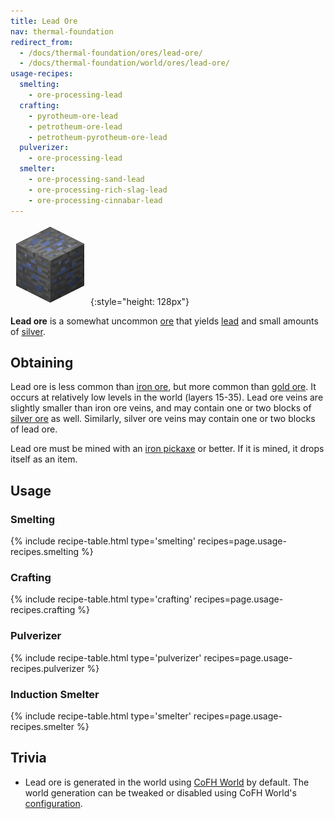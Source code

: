 ```yaml
---
title: Lead Ore
nav: thermal-foundation
redirect_from:
  - /docs/thermal-foundation/ores/lead-ore/
  - /docs/thermal-foundation/world/ores/lead-ore/
usage-recipes:
  smelting:
    - ore-processing-lead
  crafting:
    - pyrotheum-ore-lead
    - petrotheum-ore-lead
    - petrotheum-pyrotheum-ore-lead
  pulverizer:
    - ore-processing-lead
  smelter:
    - ore-processing-sand-lead
    - ore-processing-rich-slag-lead
    - ore-processing-cinnabar-lead
---
```


![Lead ore](/assets/images/thermal-foundation/ore-lead.png){:style="height: 128px"}


**Lead ore** is a somewhat uncommon [ore](https://minecraft.gamepedia.com/Ore)
that yields [lead](/docs/lead-ingot/) and small amounts of
[silver](/docs/silver-ingot/).


Obtaining
---------

Lead ore is less common than [iron
ore](https://minecraft.gamepedia.com/Iron_Ore), but more common than [gold
ore](https://minecraft.gamepedia.com/Gold_Ore). It occurs at relatively low
levels in the world (layers 15-35). Lead ore veins are slightly smaller than
iron ore veins, and may contain one or two blocks of [silver
ore](/docs/silver-ore/) as well. Similarly, silver ore veins may contain one or
two blocks of lead ore.

Lead ore must be mined with an [iron
pickaxe](https://minecraft.gamepedia.com/Pickaxe) or better. If it is mined, it
drops itself as an item.


Usage
-----

### Smelting
{% include recipe-table.html type='smelting' recipes=page.usage-recipes.smelting %}

### Crafting
{% include recipe-table.html type='crafting' recipes=page.usage-recipes.crafting %}

### Pulverizer
{% include recipe-table.html type='pulverizer' recipes=page.usage-recipes.pulverizer %}

### Induction Smelter
{% include recipe-table.html type='smelter' recipes=page.usage-recipes.smelter %}


Trivia
------

* Lead ore is generated in the world using [CoFH World](/docs/cofh-world/) by
  default. The world generation can be tweaked or disabled using CoFH World's
  [configuration](/docs/world-generator-configuration/).
